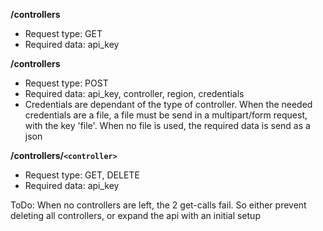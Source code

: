 **/controllers**
* Request type: GET
* Required data: api_key

**/controllers**
* Request type: POST
* Required data: api_key, controller, region, credentials 
* Credentials are dependant of the type of controller. When the needed credentials are a file, a file must be send in a multipart/form request, with
the key 'file'. When no file is used, the required data is send as a json

**/controllers/`<controller>`**
* Request type: GET, DELETE
* Required data: api_key

ToDo: When no controllers are left, the 2 get-calls fail. So either prevent deleting all controllers, or expand the api with an initial setup
